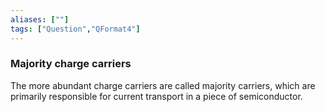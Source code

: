 ```yaml
---
aliases: [""]
tags: ["Question","QFormat4"]
---
```

### Majority charge carriers
The more abundant charge carriers are called majority carriers, which are primarily responsible for current transport in a piece of semiconductor.